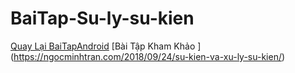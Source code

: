 # BaiTap-Su-ly-su-kien
[Quay Lại BaiTapAndroid](https://github.com/Vanngoc98/BaiTapAndroid)
[Bài Tập Kham Khảo ] (https://ngocminhtran.com/2018/09/24/su-kien-va-xu-ly-su-kien/)
